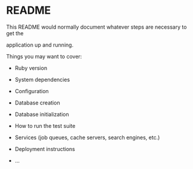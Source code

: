 # README

This README would normally document whatever steps are necessary to get the                         

application up and running.          
  
Things you may want to cover:                                                                              
                                            
* Ruby version                          
              
* System dependencies                                                              
                                            
* Configuration                       
                  
* Database creation        
    
* Database initialization          

* How to run the test suite
  
* Services (job queues, cache servers, search engines, etc.)

* Deployment instructions
  
* ...
